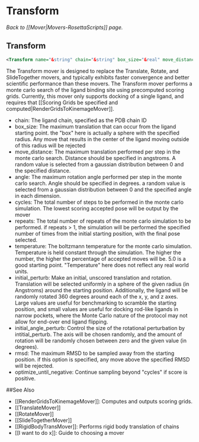 # Transform
*Back to [[Mover|Movers-RosettaScripts]] page.*
## Transform

```xml
<Transform name="&string" chain="&string" box_size="&real" move_distance="&real" angle="&real" cycles="&int" repeats="&int" temperature="&real" initial_perturb="&real" initial_angle_pertub="&real" rmsd="&real" optimize_until_score_is_negative="&bool"/>
```

The Transform mover is designed to replace the Translate, Rotate, and SlideTogether movers, and typically exhibits faster convergence and better scientific performance than these movers. The Transform mover performs a monte carlo search of the ligand binding site using precomputed scoring grids. Currently, this mover only supports docking of a single ligand, and requires that [[Scoring Grids be specified and computed|RenderGridsToKinemageMover]].

-   chain: The ligand chain, specified as the PDB chain ID
-   box\_size: The maximum translation that can occur from the ligand starting point. the "box" here is actually a sphere with the specified radius. Any move that results in the center of the ligand moving outside of this radius will be rejected
-   move\_distance: The maximum translation performed per step in the monte carlo search. Distance should be specified in angstroms. A random value is selected from a gaussian distribution between 0 and the specified distance.
-   angle: The maximum rotation angle performed per step in the monte carlo search. Angle should be specified in degrees. a random value is selected from a gaussian distribution between 0 and the specified angle in each dimension.
-   cycles: The total number of steps to be performed in the monte carlo simulation. The lowest scoring accepted pose will be output by the mover
-   repeats: The total number of repeats of the monte carlo simulation to be performed. if repeats \> 1, the simulation will be performed the specified number of times from the initial starting position, with the final pose selected.
-   temperature: The boltzmann temperature for the monte carlo simulation. Temperature is held constant through the simulation. The higher the number, the higher the percentage of accepted moves will be. 5.0 is a good starting point. "Temperature" here does not reflect any real world units.
-   initial\_perturb: Make an initial, unscored translation and rotation. Translation will be selected uniformly in a sphere of the given radius (in Angstroms) around the starting position. Additionally, the ligand will be randomly rotated 360 degrees around each of the x, y, and z axes. Large values are useful for benchmarking to scramble the starting position, and small values are useful for docking rod-like ligands in narrow pockets, where the Monte Carlo nature of the protocol may not allow for end-over end ligand flipping.
-   initial_angle_perturb: Control the size of the rotational perturbation by intitial\_perturb. The axis will be chosen randomly, and the amount of rotation will be randomly chosen between zero and the given value (in degrees).
-   rmsd: The maximum RMSD to be sampled away from the starting position. if this option is specified, any move above the specified RMSD will be rejected.
-   optimize_until_negative: Continue sampling beyond "cycles" if score is positive.


##See Also

* [[RenderGridsToKinemageMover]]: Computes and outputs scoring grids.
* [[TranslateMover]]
* [[RotateMover]]
* [[SlideTogetherMover]]
* [[RigidBodyTransMover]]: Performs rigid body translation of chains
* [[I want to do x]]: Guide to choosing a mover
